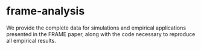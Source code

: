 # frame-analysis

We provide the complete data for simulations and empirical applications presented in the FRAME paper, along with the code necessary to reproduce all empirical results.
